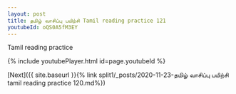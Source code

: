 ```yaml
---
layout: post
title: தமிழ் வாசிப்பு பயிற்சி Tamil reading practice 121
youtubeId: oQS0A5fM3EY
---
```

 
 
Tamil reading practice
 
 
 
 
 


{% include youtubePlayer.html id=page.youtubeId %}
 
[Next]({{ site.baseurl }}{% link  split1/_posts/2020-11-23-தமிழ் வாசிப்பு பயிற்சி tamil reading practice 120.md%})
 
